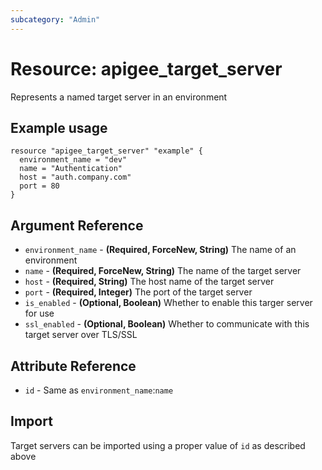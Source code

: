 ```yaml
---
subcategory: "Admin"
---
```

# Resource: apigee_target_server
Represents a named target server in an environment
## Example usage
```hcl
resource "apigee_target_server" "example" {
  environment_name = "dev"
  name = "Authentication"
  host = "auth.company.com"
  port = 80
}
```
## Argument Reference
* `environment_name` - **(Required, ForceNew, String)** The name of an environment
* `name` - **(Required, ForceNew, String)** The name of the target server
* `host` - **(Required, String)** The host name of the target server 
* `port` - **(Required, Integer)** The port of the target server
* `is_enabled` - **(Optional, Boolean)** Whether to enable this targer server for use
* `ssl_enabled` - **(Optional, Boolean)** Whether to communicate with this target server over TLS/SSL
## Attribute Reference
* `id` - Same as `environment_name`:`name`
## Import
Target servers can be imported using a proper value of `id` as described above
